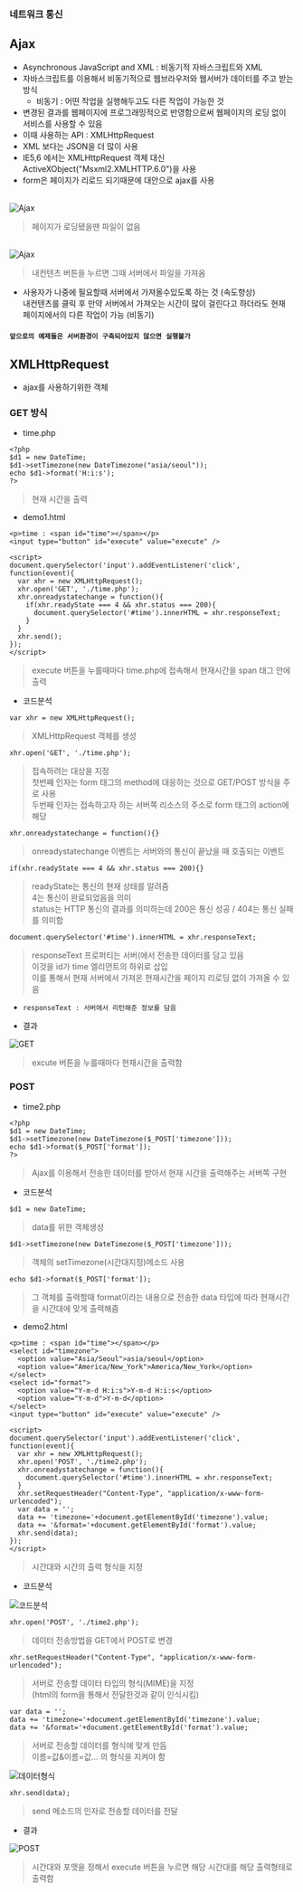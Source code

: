 ### 네트워크 통신
## Ajax
- Asynchronous JavaScript and XML : 비동기적 자바스크립트와 XML
- 자바스크립트를 이용해서 비동기적으로 웹브라우저와 웹서버가 데이터를 주고 받는 방식
  - 비동기 : 어떤 작업을 실행해두고도 다른 작업이 가능한 것
- 변경된 결과를 웹페이지에 프로그래밍적으로 반영함으로써 웹페이지의 로딩 없이 서비스를 사용할 수 있음
- 이때 사용하는 API :  XMLHttpRequest
- XML 보다는 JSON을 더 많이 사용
- IE5,6 에서는 XMLHttpRequest 객체 대신 ActiveXObject("Msxml2.XMLHTTP.6.0")을 사용
- form은 페이지가 리로드 되기때문에 대안으로 ajax를 사용

<br/>![Ajax](images/jsw42.png)
> 페이지가 로딩됐을땐 파일이 없음

<br/>![Ajax](images/jsw43.png)<br/>
> 내컨텐츠 버튼을 누르면 그때 서버에서 파일을 가져옴

- 사용자가 나중에 필요할때 서버에서 가져올수있도록 하는 것 (속도향상)<br/>내컨텐츠를 클릭 후 만약 서버에서 가져오는 시간이 많이 걸린다고 하더라도 현재 페이지에서의 다른 작업이 가능 (비동기)

#### `앞으로의 예제들은 서버환경이 구축되어있지 않으면 실행불가`

## XMLHttpRequest
- ajax를 사용하기위한 객체
### GET 방식
- time.php
```
<?php
$d1 = new DateTime;
$d1->setTimezone(new DateTimezone("asia/seoul"));
echo $d1->format('H:i:s');
?>
```
> 현재 시간을 출력

- demo1.html
```
<p>time : <span id="time"></span></p>
<input type="button" id="execute" value="execute" />

<script>
document.querySelector('input').addEventListener('click', function(event){
  var xhr = new XMLHttpRequest();
  xhr.open('GET', './time.php');
  xhr.onreadystatechange = function(){
    if(xhr.readyState === 4 && xhr.status === 200){
      document.querySelector('#time').innerHTML = xhr.responseText;
    }
  }
  xhr.send(); 
}); 
</script>
```
> execute 버튼을 누를때마다 time.php에 접속해서 현재시간을 span 태그 안에 출력

- 코드분석
```
var xhr = new XMLHttpRequest();
```
> XMLHttpRequest 객체를 생성
```
xhr.open('GET', './time.php');
```
> 접속하려는 대상을 지정<br/>첫번째 인자는 form 태그의 method에 대응하는 것으로 GET/POST 방식을 주로 사용<br/>두번째 인자는 접속하고자 하는 서버쪽 리소스의 주소로 form 태그의 action에 해당
```
xhr.onreadystatechange = function(){}
```
> onreadystatechange 이벤트는 서버와의 통신이 끝났을 때 호출되는 이벤트
```
if(xhr.readyState === 4 && xhr.status === 200){}
```
> readyState는 통신의 현재 상태를 알려줌<br/>4는 통신이 완료되었음을 의미<br/> status는 HTTP 통신의 결과를 의미하는데 200은 통신 성공 \/ 404는 통신 실패를 의미함
```
document.querySelector('#time').innerHTML = xhr.responseText;
```
> responseText 프로퍼티는 서버(에서 전송한 데이터를 담고 있음<br/>이것을 id가 time 엘리먼트의 하위로 삽입<br/>이를 통해서 현재 서버에서 가져온 현재시간을 페이지 리로딩 없이 가져올 수 있음

- `responseText : 서버에서 리턴해준 정보를 담음`

- 결과

![GET](images/jsw26.png)

> excute 버튼을 누를때마다 현재시간을 출력함


### POST
- time2.php
```
<?php
$d1 = new DateTime;
$d1->setTimezone(new DateTimezone($_POST['timezone']));
echo $d1->format($_POST['format']);
?>
```
> Ajax를 이용해서 전송한 데이터를 받아서 현재 시간을 출력해주는 서버쪽 구현

- 코드분석
```
$d1 = new DateTime;
```
> data를 위한 객체생성
```
$d1->setTimezone(new DateTimezone($_POST['timezone']));
```
> 객체의 setTimezone(시간대지정)메소드 사용
```
echo $d1->format($_POST['format']);
```
> 그 객체를 출력할때 format이라는 내용으로 전송한 data 타입에 따라 현재시간을 시간대에 맞게 출력해줌

- demo2.html
```
<p>time : <span id="time"></span></p>
<select id="timezone">
  <option value="Asia/Seoul">asia/seoul</option>
  <option value="America/New_York">America/New_York</option>
</select>
<select id="format">
  <option value="Y-m-d H:i:s">Y-m-d H:i:s</option>
  <option value="Y-m-d">Y-m-d</option>
</select>
<input type="button" id="execute" value="execute" />

<script>
document.querySelector('input').addEventListener('click', function(event){
  var xhr = new XMLHttpRequest();
  xhr.open('POST', './time2.php');
  xhr.onreadystatechange = function(){
    document.querySelector('#time').innerHTML = xhr.responseText;
  }
  xhr.setRequestHeader("Content-Type", "application/x-www-form-urlencoded");
  var data = '';
  data += 'timezone='+document.getElementById('timezone').value;
  data += '&format='+document.getElementById('format').value;
  xhr.send(data); 
});
</script> 
```
> 시간대와 시간의 출력 형식을 지정

- 코드분석

![코드분석](images/jsw27.png)

```
xhr.open('POST', './time2.php');
```
> 데이터 전송방법을 GET에서 POST로 변경

```
xhr.setRequestHeader("Content-Type", "application/x-www-form-urlencoded");
```
> 서버로 전송할 데이터 타입의 형식(MIME)을 지정<br/>(html의 form을 통해서 전달한것과 같이 인식시킴)

```
var data = '';
data += 'timezone='+document.getElementById('timezone').value;
data += '&format='+document.getElementById('format').value;
```
> 서버로 전송할 데이터를 형식에 맞게 만듬<br/>이름=값&이름=값... 의 형식을 지켜야 함

![데이터형식](images/jsw28.png)

```
xhr.send(data); 
```
> send 메소드의 인자로 전송할 데이터를 전달

- 결과

![POST](images/jsw29.png)

> 시간대와 포맷을 정해서 execute 버튼을 누르면 해당 시간대를 해당 출력형태로 출력함

